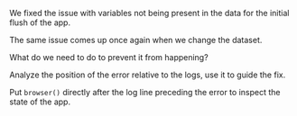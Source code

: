 We fixed the issue with variables not being present in the data for the initial flush of the app.

The same issue comes up once again when we change the dataset.

What do we need to do to prevent it from happening?

Analyze the position of the error relative to the logs, use it to guide the fix.

Put `browser()` directly after the log line preceding the error to inspect the state of the app.
